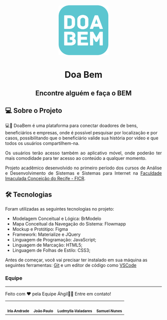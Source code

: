 <h1 align="center">
    <img alt="doabem" title="#Doa Bem" width="160px" height="160px" src="./imagens/doabem.png" />
</h1>

<h1 align="center">Doa Bem</h1>
<h2 align="center">Encontre alguém e faça o BEM</h2>

## 💻 Sobre o Projeto
<p align="left"> 💻🧑‍ DoaBem é uma plataforma para conectar doadores de bens, beneficiários e empresas, onde é possível pesquisar por localização e por casos, possibilitando que o beneficiário valide sua história por vídeo e que todos os usuários compartilhem-na.
</p>

<p align="justify">Os usuários terão acesso também ao aplicativo móvel, onde poderão ter mais comodidade para ter acesso ao conteúdo a qualquer momento.</p>
<p align="justify">Projeto acadêmico desenvolvido no primeiro período dos cursos de Análise e Desenvolvimento de Sistemas e Sistemas para Internet na <a href="https://ficr.catolica.edu.br/portal/">Faculdade Imaculada Conceição do Recife - FICR</a>.</p>

## 🛠 Tecnologias

Foram utilizadas as seguintes tecnologias no projeto:

- Modelagem Conceitual e Lógica: BrModelo
- Mapa Conceitual da Navegação do Sistema: Flowmapp
- Mockup e Protótipo: Figma
- Framework: Materialize e JQuery
- Linguagem de Programação: JavaScript;
- Linguagem de Marcação: HTML5;
- Linguagem de Folhas de Estilo: CSS3;

Antes de começar, você vai precisar ter instalado em sua máquina as seguintes ferramentas:
[Git](https://git-scm.com) e um editor de código como [VSCode](https://code.visualstudio.com/)


### Equipe
---
Feito com ❤️ pela Equipe Áhgil👋🏽 Entre em contato!

<table>
  <tr>
    <td align="center"><a href="https://www.linkedin.com/in/irlaandrade/"><img style="border-radius: 50%;" src="https://avatars1.githubusercontent.com/u/64447281?s=460&u=6a22a8671f8940a5b037a355288ba6f89f068435&v=4" width="100px;" alt=""/><br /><sub><b>Irla Andrade</b></sub></a><br /></td>
    <td align="center"><a href="https://www.linkedin.com/in/jpbatista44/"><img style="border-radius: 50%;" src="https://avatars0.githubusercontent.com/u/62100179?s=460&u=f970e75f6b52cead16ab6a3209ea86b6e179d6c0&v=4" width="100px;" alt=""/><br /><sub><b>João Paulo</b></sub></a><br /></td>
    <td align="center"><a href="https://www.linkedin.com/in/ludmyllavaladares/"><img style="border-radius: 50%;" src="https://avatars1.githubusercontent.com/u/64492197?s=460&u=ca2453bb0e97b9842e7fb3c96a446a075a2a0ac3&v=4" width="100px;" alt=""/><br /><sub><b>Ludmylla Valadares</b></sub></a><br /></td>
    <td align="center"><a href="https://www.linkedin.com/in/samuel-nunes-057899133/"><img style="border-radius: 50%;" src="https://avatars2.githubusercontent.com/u/62406705?s=460&u=089c546d1e856e4628fd08cb6c5d41ac6034cf1b&v=4" width="100px;" alt=""/><br /><sub><b>Samuel Nunes</b></sub></a><br /></td>
  </tr>
</table>